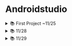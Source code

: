 # Androidstudio

<details>
    <summary>📚 First Project ~11/25</summary>

  <details>
    <summary>📚xml Code</summary>
    
```
  <?xml version="1.0" encoding="utf-8"?>
<manifest xmlns:android="http://schemas.android.com/apk/res/android"
    xmlns:tools="http://schemas.android.com/tools">

    <application
        android:allowBackup="true"
        android:dataExtractionRules="@xml/data_extraction_rules"
        android:fullBackupContent="@xml/backup_rules"
        android:icon="@mipmap/ic_launcher"
        android:label="@string/app_name"
        android:roundIcon="@mipmap/ic_launcher_round"
        android:supportsRtl="true"
        android:theme="@style/Theme.Ex20221124"
        tools:targetApi="31">
        <activity
            android:name=".ImageActivity"
            android:exported="true">
            <meta-data
                android:name="android.app.lib_name"
                android:value="" />
            <intent-filter>
                <action android:name="android.intent.action.MAIN" />

                <category android:name="android.intent.category.LAUNCHER" />
            </intent-filter>
        </activity>
        <activity
            android:name=".LoginActivity"
            android:exported="true">
            <meta-data
                android:name="android.app.lib_name"
                android:value="" />


        </activity>
        <activity
            android:name=".ConstraintActivity"
            android:exported="true">
            <meta-data
                android:name="android.app.lib_name"
                android:value="" />

            <intent-filter>
                <action android:name="android.intent.action.MAIN" />

                <category android:name="android.intent.category.LAUNCHER" />
            </intent-filter>
        </activity>
        <activity
            android:name=".MainActivity"
            android:exported="true">
            <meta-data
                android:name="android.app.lib_name"
                android:value="" />
        </activity>
    </application>
</manifest>
```
  </details>
  
  ![image](https://user-images.githubusercontent.com/112377313/204168933-bdc09c6d-dda9-4d74-a6f6-3f261cc0dae6.png)

<details>
    <summary>📚MainActivity Code</summary>
    
```
package com.example.ex20221124

import androidx.appcompat.app.AppCompatActivity
import android.os.Bundle

class MainActivity : AppCompatActivity() {
    override fun onCreate(savedInstanceState: Bundle?) {
        super.onCreate(savedInstanceState)
        setContentView(R.layout.activity_main)
    }
}
```
</details>
  
![image](https://user-images.githubusercontent.com/112377313/204169256-ddbe9968-217f-46c5-bd84-6f6e54dc32cb.png)
 
<details>
    <summary>📚LoginActivity Code</summary>
    
```
package com.example.ex20221124

import android.annotation.SuppressLint
import androidx.appcompat.app.AppCompatActivity
import android.os.Bundle
import android.widget.Button
import android.widget.EditText
import android.widget.Toast
import com.google.android.material.textfield.TextInputEditText

class LoginActivity : AppCompatActivity() {
    override fun onCreate(savedInstanceState: Bundle?) {
        super.onCreate(savedInstanceState)
        setContentView(R.layout.activity_login)

        // 1. View 들의 id 값을 찾아오자 (findViewById)
        val etEmail = findViewById<TextInputEditText>(R.id.etEmail)
        val etPw = findViewById<EditText>(R.id.etPw)
        val btnLogin = findViewById<Button>(R.id.btnLogin)

        // 2. Button 에 Event 달아주기 (setOnClickListener)
        btnLogin.setOnClickListener {

            // 2-1. EditText 에 적혀있는 email, password 값을 가져오기
            // (email, pw : 변수)---> 문자열로 형변환
            var email = etEmail.text.toString()
            var pw = etPw.text.toString()

            // 2-2. 가져온 email, pw가 smhrd@smhrd.or.kr, qwer1234 가 맞는지 판단 (조건식)
            if(email == "smhrd@smhrd.or.kr" && pw=="qwer1234"){
                // 맞다면 Toast로 "로그인 성공"
                Toast.makeText(this,"로그인 성공",Toast.LENGTH_SHORT).show()
            }
            else{
                // 틀리면 Toast로 "로그인 실패"를 띄워주세요!!!
                Toast.makeText(this,"로그인실패",Toast.LENGTH_SHORT).show()
            }
        }
    }
}
```
</details>
  
![image](https://user-images.githubusercontent.com/112377313/204169340-b5abd4fa-bba6-407f-862a-56b3d31be029.png)

  
<details>
    <summary>📚ConstraintActivity Code</summary>
    
```
package com.example.ex20221124

import android.graphics.Color
import androidx.appcompat.app.AppCompatActivity
import android.os.Bundle
import android.view.View
import android.widget.Button
import android.widget.EditText
import android.widget.TextView
import android.widget.Toast

// : Kotlin 에서 상속
class ConstraintActivity : AppCompatActivity() {

    // 전역변수(뷰) 선언
    lateinit var tvResult: TextView
    lateinit var etNum1: EditText
    lateinit var etNum2: EditText
    // 뷰에 대해서는 선언만 하는 거는 불가능 초기화가 꼭 이루어져야한다.
    // 그런데 lateinit이라는 키워드로 나중에 꼭 초기화를 하겠다
    // 라는 약속을 할 수 있다!

    // onCreate()는 Activity 가 실행될때 최초 딱 한번(가장 먼저) 호출되는 메서드
    // : Activity 생명주기
    override fun onCreate(savedInstanceState: Bundle?) {
        super.onCreate(savedInstanceState)
        // ***** xml 이랑 kotlin class 랑 연결하는 코드 없으면 화면 안뜸 *****
        setContentView(R.layout.activity_constraint)

        // 1. xml 의 View 에 id를 지정
        // 2. id 값을 이용해서 view 를 찾아온다. (findViewById)
        // R : 리소스(폴더).id.tvResult
        tvResult = findViewById(R.id.tvResult)
        etNum1 = findViewById(R.id.etNum1)
        etNum2 = findViewById(R.id.etNum2)

        val btnPlus = findViewById<Button>(R.id.btnPlus)
        val btnMinus = findViewById<Button>(R.id.btnMinus)
        val btnMul = findViewById<Button>(R.id.btnMul)
        val btnDiv = findViewById<Button>(R.id.btnDiv)
        // val tvResult:TextView = findViewById<TextView>(R.id.tvResult) 추론이 가능
        // id 값은 문자열로 정해줬는데 받아오는값이 Int
        // R 폴더에 모든 뷰(리소스)들의 id 값이 저장이 되는데 주소값이 저장
        // 16진수 상수형태로 저장이 되어있다 (Int)

        // ** setContentView 위로 find 할 수 없다!! **
        tvResult.setTextColor(Color.BLUE)
        tvResult.setTextColor(Color.parseColor("#ff9999"))
        // textSize 에는 Float 자료형이 들어가야 함. (f : 형변환)
        tvResult.textSize = 40.0f
        tvResult.text = "안녕하세요!"
        // charSequence 인터페이스 - String 은 CharSequence 인터페이스 상속 받는 중

        // - 더하기 버튼을 눌렀을 때 "더하기 버튼이 눌렸습니다." 라는
        // Toast 를 띄우기!
        // 이벤트를 주는 방법
        // 1) 이벤트 메소드 설계 후 뷰에 연결하기
        // 2) innerClass (Listener OnClick 구현)



        btnPlus.setOnClickListener {
            var num1 = etNum1.text.toString().toInt()
            var num2 = etNum2.text.toString().toInt()
            var res = num1+num2
            tvResult.text = "연산결과 : $res"
            //Toast.makeText(this, "연산결과 : $res",Toast.LENGTH_SHORT).show()
        }
        btnMinus.setOnClickListener {
            // {}안에다가 기능 구현만 하면됨!! *(v->V)
            // 버튼을 눌렀을 때 "마이너스 버튼이 눌렸습니다" 토스트 띄우기
            var num1 = etNum1.text.toString().toInt()
            var num2 = etNum2.text.toString().toInt()

            var res = num1-num2
            tvResult.text = "연산결과 : $res"
            //Toast.makeText(this, "연산결과 : $res", Toast.LENGTH_SHORT).show()

            // 1. EditText 에 적혀있는 숫자
            // etNum1, etNum2 에 있는 내용 변수 num1, num2 에 저장
            // 실제로 getText --> Editable ---> 문자열로 형변환 ---> 정수형
            // 2. num1, num2 연산 결과를 문자열로 바꿔서 set 해주세요!
            //  -1. num1, num2 연산 결과를 tvResult 에 set 해주세요!
        }
        btnMul.setOnClickListener {
            var num1 = etNum1.text.toString().toInt()
            var num2 = etNum2.text.toString().toInt()
            var res = num1*num2
            tvResult.text = "연산결과 : $res"
            //Toast.makeText(this, "연산결과 : $res", Toast.LENGTH_SHORT).show()
        }
        btnDiv.setOnClickListener {
            var num1 = etNum1.text.toString().toInt()
            var num2 = etNum2.text.toString().toInt()
            var res = num1/num2
            tvResult.text = "연산결과 : $res"
            //Toast.makeText(this, "연산결과 : $res", Toast.LENGTH_SHORT).show()
        }



        // 3) interface 를 상속받게 만들어서 OnClick 구현



    }// onCreate 밖

    // 이벤트 리스너는 무조건 View 매개변수를 가지고 있어야한다.
    fun myClick(view: View){
        // Toast 띄우기!
        // 1) this, ConstraintActivity.this : Toast 를 띄울 화면 정보
        // 2) 문구 (무조건 String, Int 가 허용되는 경우는 id 값만)
        // 3) Toast 에 short(3초), Long(5초) 속성 사용
         Toast.makeText(this,"더하기 버튼이 눌렸습니다.",Toast.LENGTH_SHORT).show()
        //editable -> 문자열 변환 -> 정수형으로 변환
        var num1 = etNum1.text.toString().toInt()
        var num2 = etNum2.text.toString().toInt()
        // Emulator 를 처음실행시키면 EditText 에는 아무 값도 없음 ""
        // "".toInt() NumberFormatException
        // 버튼을 눌렀을 때 적혀있는 값을 가지고 와줘야 함!!!
        var result = num1 + num2
        //tvResult.text = "연산 결과 : $result"
        //tvResult.text = result.toString()
    }



}
```
</details>
  
![image](https://user-images.githubusercontent.com/112377313/204169447-fda581e1-50a0-4ed1-9291-3f708ea4bd37.png)

  
<details>
    <summary>📚ImageActivity Code</summary>
    
```
package com.example.ex20221124

import androidx.appcompat.app.AppCompatActivity
import android.os.Bundle
import android.widget.Button
import android.widget.ImageView
import android.widget.Toast

class ImageActivity : AppCompatActivity() {

    // 배열 이름
    val imgArray = intArrayOf(R.drawable.pink, R.drawable.black, R.drawable.blue, R.drawable.yellow, R.drawable.red)

    override fun onCreate(savedInstanceState: Bundle?) {
        super.onCreate(savedInstanceState)
        setContentView(R.layout.activity_image)

        // View 의 id값 다 찾아오기
        val img = findViewById<ImageView>(R.id.img)
        val btnPre = findViewById<Button>(R.id.btnPre)
        val btnNext = findViewById<Button>(R.id.btnNext)
        
        // 이미지 값 바꾸기
        img.setImageResource(R.drawable.pink)

        var index = 0

        btnPre.setOnClickListener {
            index--
            // if (index < 0) index = imgArray.size - 1
            if(index<0){
                index = 4
            }
            img.setImageResource(imgArray[index])
        }

        btnNext.setOnClickListener {
            index ++
            // if (index > imgArray.size - 1) index = 0
            if(index>4){
                index=0
            }
            img.setImageResource(imgArray[index])
        }


        // Pre 버튼을 눌렀을 때! (setOnClickListener)
        // 1-1. index -1 감소
        // 해당 index 에 있는 img 의 id를 가져와서
        // ImageView 에 set 하자!
        // index 의 조건 : 0 보다 작으면 다시 index 값을 size-1으로 돌리자

        // 2. Next 버튼을 눌렀을 때
        // 2-1 index +1 증가
        // 해당 index 에 있는 img 의 id를 가져와서
        // ImageView 를 set 하자
        // index 의 조건 : size -1보다 크면 다시 index 값을 0으로


    }
}
```
</details>
  
xml에 있는 view를 컨트롤하기 위해서는 id값이 필요 class에서는 id값을 찾아와서(findViewById) 컨트롤한다
단, findViewById는 setContentView아래에 있어야한다!
*** 버튼 이벤트 달기 ***
1. 메서드를 속성에 달아주기 (OnClick속성)
2. innerClass로 OnClick Override : SAM (람다식에서 생략할 수 있는 경우)
3. Interface를 상속받게 만들어 준다.
  </details>
  
  
<details>
    <summary>📚 11/28</summary>
  
## 안드로이드 4대 컴포넌트
- Activity 화면을 구성
- Service (Background에서 동작) Activity에서 화면만 뺀거
- BR(Broadcast Receiver) 외부 신호 감지
- CP(Content Provider) 정보를 전송하고자 할 때 정보를 넘겨줌



### 4대 구성요소간 정보를 매개하는 -> Intent
Intent - 중간 다리 역할 4대 구성요소 중간다리역할을 하는 메세지 객체
인텐트 : 메세지 객체

명시적 explicit
- 액션(VIEW, WEB_SEARCH, CALL, DIAL, ...)
액션+데이터
- 액션(카메라, 웹서치, 문자메세지)
묵시적 implicit
- 구성요소들끼리 데이터를 주고받거나, 이동할 때 사용하는 인텐트
1) startActivity(인텐트) ---> 단방향 (데이터를 주거나 or 받는다)
2) startActivityForResult(인텐트, requestCode) ---> 양방향 (데이터를 주고 받음)
  
![image](https://user-images.githubusercontent.com/112377313/204172469-3d682b3f-a918-4751-bc18-a8e5efcff7fa.png)
  
  ![image](https://user-images.githubusercontent.com/112377313/204174150-feb82783-ef19-4957-a4de-02eb5a99bb74.png)

![image](https://user-images.githubusercontent.com/112377313/204180518-df2f4045-d0d3-4ef5-bbed-c78c4a858247.png)

  <details>
    <summary> MainActivity Code</summary>
    
```
package com.example.ex20221128

import android.app.SearchManager
import android.content.Intent
import android.content.pm.PackageManager
import android.net.Uri
import androidx.appcompat.app.AppCompatActivity
import android.os.Bundle
import android.provider.MediaStore
import android.widget.Button
import androidx.core.app.ActivityCompat

class MainActivity : AppCompatActivity() {
    override fun onCreate(savedInstanceState: Bundle?) {
        super.onCreate(savedInstanceState)
        setContentView(R.layout.activity_main)

        val btnCall = findViewById<Button>(R.id.btnCall)
        val btnWeb = findViewById<Button>(R.id.btnWeb)
        val btnGoogle = findViewById<Button>(R.id.btnGoogle)
        val btnSearch = findViewById<Button>(R.id.btnSearch)
        val btnSms = findViewById<Button>(R.id.btnSms)
        val btnPhoto = findViewById<Button>(R.id.btnPhoto)

        // 암묵적 intent
        // : 안드로이드 내부에 있는 어플리케이션을 실행
        // Chrome,  Camera, Message, Call

        // Intent 의 사용용도
        // 1-1. 액션, 데이터
        // 1-2 액션 -> Camera
        // 2. Android 4대 구성요소가의 데이터 주고 받을 때

        // Intent 객체 (메세지 객체)

        btnCall.setOnClickListener {
            // btnCall을 누르면 전화가 가게 만들어보자
            // 데이터 : 전화번호
            // URi : key, value
            // "tel:010-1234-5678"
            var uri = Uri.parse("tel:010-1234-5678")
            var intent = Intent(Intent.ACTION_CALL, uri)
            // Intent 실행시키기

            // permission : 권한
            // 사용자한테 권한을 줄껀지 물어봐 줘야함!

            // ActivityCompat
            // checkSelfPermission() : 지금 현재 권한이 부여되어있는지
            // (현재 페이지 정보, 어떤 권한 인지)
            // 결과값으로 승인이 되어있는지? 안되었는지? 받아온다
            if(ActivityCompat.checkSelfPermission(this, android.Manifest.permission.CALL_PHONE) != PackageManager.PERMISSION_GRANTED) {
                // 승인이 안되어있는 상태라면 알림창을 띄워서 승인할 수 있도록

                // ActivityCompat 확인하는 기능 요청하는 기능이 둘다 들어가 있음
                // arrayOf(CALL_PHONE, CAMERA...)
                // requestCode : 내가 뭘 요청한건지 구분하기위한 숫자
                ActivityCompat.requestPermissions(this, arrayOf(android.Manifest.permission.CALL_PHONE),0)

                return@setOnClickListener
            }

            startActivity(intent)
        }
        
        // btnWeb을 클릭하면 구글 홈페이지가 보이게 만들기
        btnWeb.setOnClickListener { 
            // 데이터 : 구글 주소 (http://www.google.co.kr)
            var uri = Uri.parse("http://www.google.co.kr")
            var intent = Intent(Intent.ACTION_VIEW, uri)
            startActivity(intent)
        }

        // btnGoogle을 클릭하면 구글 맵을 보이게 만들기
        btnGoogle.setOnClickListener {
            // 액션, 데이터
            // 데이터 (get 방식) : 구글 맵은 get 방식 /keyword='content'
            // 구글 맵 주소 /경도,위도
            var uri = Uri.parse("https://google.com/maps?q=35.14670147841655,126.92215633785938")
            var intent = Intent(Intent.ACTION_VIEW, uri)
            startActivity(intent)
        }

        // 클릭했을 때 해당 키워드로 구글 검색
        btnSearch.setOnClickListener {
            // 1. 검색하는 intent 를 하나 생성한다.
            var intent = Intent(Intent.ACTION_WEB_SEARCH)
            // 2. 검색하고 싶은 키워드를 인텐트에 넣어준다.
            intent.putExtra(SearchManager.QUERY,"안드로이드")
            // 3. intent 실행
            startActivity(intent)
        }

        // btnSms 를 클릭하면 문자를 보내는 페이지로 이동한 다음
        // 내용을 꺼내올 예정
        btnSms.setOnClickListener {
            var intent = Intent(Intent.ACTION_SENDTO)
            // 문자 내용 키값, 내용
            // "sms_body"라는 Key 값이 value 가 문자내용임을 구분할 수 있다.
            intent.putExtra("sms_body","안녕하세요 주상민입니다.")
            // 누구한테 보낼껀지에 대한 데이터 tel: ---> Uri
            intent.data = Uri.parse("smsto:"+Uri.encode("010-1234-5678"))
            startActivity(intent)
        }

        // 사진 찍기
        // MediaStore : Emulator 에서 동작할 수 있는 카메라, 저장소
        btnPhoto.setOnClickListener {
            var intent = Intent(MediaStore.ACTION_IMAGE_CAPTURE)
            startActivity(intent)
        }



    }
}
```
</details>
    
Mainfest.xml 에 <uses-permission android:name="android.permission.CALL_PHONE"/> 추가!
    -> 사용자 권한 받기 
    
1. view id값 찾아오기
2. lv에 어떤 item을 클릭했는지 구분 (판단)
3. 해당 색상코드를 버튼을 눌렀을 때 intent에 실어서 보내주자(SecondActivity로)
4. SecondActivity에서 intent에 붙어있는 데이터를 떼서 사용 (setBackground에 사용)
5. btnPre를 누르면 이전페이지로 돌아간다

![image](https://user-images.githubusercontent.com/112377313/204199539-d493c8d3-ea2b-4959-9187-f58f883714aa.png)

* Stack처럼 쌓임. -> finish메서드를 이용해 빼버려야함 (생명주기)    
    
![image](https://user-images.githubusercontent.com/112377313/204172256-727505c0-af7e-4b73-9eb6-5da58115780f.png)

  메모리 삭제 ?
  
* xml -> b 화면 1개 or 2개 전환
* Ctrl + Alt + L 정렬 단축키
  
  
  
  </details>
  
<details>
    <summary>📚 11/29</summary>
    
    <details>
        <summary>📚 Ex20221129</summary>
        
        ### Ex01
        1. MainActivity에서 버튼을 누르면 Sub한테 이동(요청)
        StartActivityForResult(인텐트, requestCode)
        2. Sub에 버튼을 눌렀을 때 EditText에 담겨있는 값을 들고
           Main으로 온다~!
        3. Main에서 값을 받아줘야한다
        (OnActivityResult() 오버라이딩 -> intent에서 데이터를 꺼내주는 메서드)
        
    </details>
    
</details>
